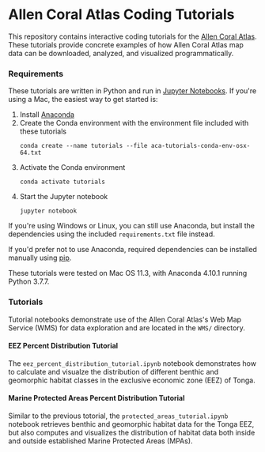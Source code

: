# Allen Coral Atlas Coding Tutorials

This repository contains interactive coding tutorials for the [Allen Coral Atlas](https://allencoralatlas.org).  These tutorials provide concrete examples of how Allen Coral Atlas map data can be downloaded, analyzed, and visualized programmatically.

### Requirements

These tutorials are written in Python and run in [Jupyter Notebooks](https://jupyter-notebook.readthedocs.io/en/latest/index.html).  If you're using a Mac, the easiest way to get started is:

1. Install [Anaconda](https://docs.anaconda.com/)
1. Create the Conda environment with the environment file included with these tutorials
    ```
    conda create --name tutorials --file aca-tutorials-conda-env-osx-64.txt
    ```
1. Activate the Conda environment
    ```
    conda activate tutorials
    ```
1. Start the Jupyter notebook
    ```
    jupyter notebook
    ```

If you're using Windows or Linux, you can still use Anaconda, but install the dependencies using the included `requirements.txt` file instead.

If you'd prefer not to use Anaconda, required dependencies can be installed manually using [pip](https://packaging.python.org/tutorials/installing-packages/).

These tutorials were tested on Mac OS 11.3, with Anaconda 4.10.1 running Python 3.7.7.

### Tutorials

Tutorial notebooks demonstrate use of the Allen Coral Atlas's Web Map Service (WMS) for data exploration and are located in the `WMS/` directory.

#### EEZ Percent Distribution Tutorial

The `eez_percent_distribution_tutorial.ipynb` notebook demonstrates how to calculate and visualze the distribution of different benthic and geomorphic habitat classes in the exclusive economic zone (EEZ) of Tonga.

#### Marine Protected Areas Percent Distribution Tutorial

Similar to the previous totorial, the `protected_areas_tutorial.ipynb` notebook retrieves benthic and geomorphic habitat data for the Tonga EEZ, but also computes and visualizes the distribution of habitat data both inside and outside established Marine Protected Areas (MPAs).
